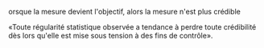 orsque la mesure devient l'objectif, alors la mesure n'est plus crédible

«Toute régularité statistique observée a tendance à perdre toute crédibilité dès lors qu'elle est mise sous tension à des fins de contrôle».